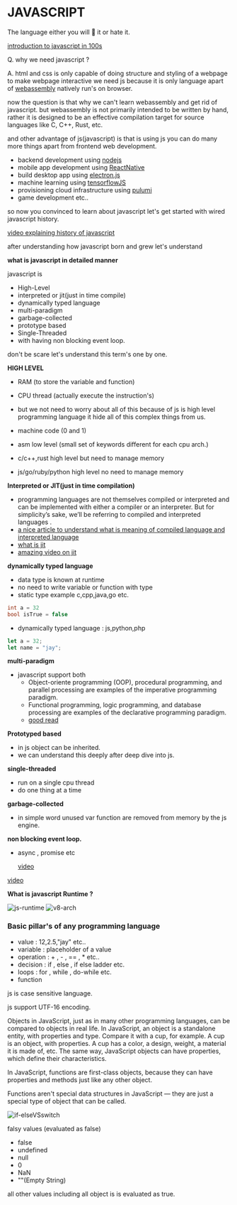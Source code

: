 # JAVASCRIPT

The language either you will 💖 it or hate it.

[introduction to javascript in 100s](https://www.youtube.com/watch?v=DHjqpvDnNGE)

Q. why we need javascript ?

A. html and css is only capable of doing structure and styling of a webpage to make webpage interactive we need js because it is only language apart of [webassembly](https://developer.mozilla.org/en-US/docs/WebAssembly/Concepts#:~:text=WebAssembly%20is%20a%20new%20type,C%2B%2B%2C%20Rust%2C%20etc.) natively run's on browser.

now the question is that why we can't learn webassembly and get rid of javascript. but webassembly is not primarily intended to be written by hand, rather it is designed to be an effective compilation target for source languages like C, C++, Rust, etc.

and other advantage of js(javascript) is that is using js you can do many more things apart from frontend web development.

- backend development using [nodejs](http://nodejs.org/)
- mobile app development using [ReactNative](https://reactnative.dev/)
- build desktop app using [electron.js](https://www.electronjs.org/)
- machine learning using [tensorflowJS](https://www.tensorflow.org/js)
- provisioning cloud infrastructure using [pulumi](https://www.pulumi.com/docs/intro/languages/javascript/)
- game development
  etc..

so now you convinced to learn about javascript let's get started with wired javascript history.

[video explaining history of javascript](https://www.youtube.com/watch?v=Sh6lK57Cuk4)

after understanding how javascript born and grew let's understand

**what is javascript in detailed manner**

javascript is

- High-Level
- interpreted or jit(just in time compile)
- dynamically typed language
- multi-paradigm
- garbage-collected
- prototype based
- Single-Threaded
- with having non blocking event loop.

don't be scare let's understand this term's one by one.

**HIGH LEVEL**

- RAM (to store the variable and function)
- CPU thread (actually execute the instruction's)
- but we not need to worry about all of this because of js is high level programming language it hide all of this complex things from us.

- machine code (0 and 1)
- asm low level (small set of keywords different for each cpu arch.)
- c/c++,rust high level but need to manage memory
- js/go/ruby/python high level no need to manage memory

**Interpreted or JIT(just in time compilation)**

- programming languages are not themselves compiled or interpreted and can be implemented with either a compiler or an interpreter. But for simplicity’s sake, we’ll be referring to compiled and interpreted languages .
- [a nice article to understand what is meaning of compiled language and interpreted language](https://www.educative.io/blog/compiled-vs-interpreted-language)
- [what is jit](https://hacks.mozilla.org/2017/02/a-crash-course-in-just-in-time-jit-compilers/)
- [amazing video on jit](https://www.youtube.com/watch?v=d7KHAVaX_Rs&t=134s)

**dynamically typed language**

- data type is known at runtime
- no need to write variable or function with type
- static type example c,cpp,java,go etc.

```c
int a = 32
bool isTrue = false
```

- dynamically typed language : js,python,php

```js
let a = 32;
let name = "jay";
```

**multi-paradigm**

- javascript support both
  - Object-oriente programming (OOP), procedural programming, and parallel processing are examples of the imperative programming paradigm.
  - Functional programming, logic programming, and database processing are examples of the declarative programming paradigm.
  - [good read](https://javascript.plainenglish.io/what-are-javascript-programming-paradigms-3ef0f576dfdb)

**Prototyped based**

- in js object can be inherited.
- we can understand this deeply after deep dive into js.

**single-threaded**

- run on a single cpu thread
- do one thing at a time

**garbage-collected**

- in simple word unused var function are removed from memory by the js engine.

**non blocking event loop.**

- async , promise etc

  [video](https://www.youtube.com/watch?v=8aGhZQkoFbQ&t=8s)

[video](https://www.youtube.com/watch?v=FSs_JYwnAdI)

**What is javascript Runtime ?**

![js-runtime](./images/javascript-runtime-environment.png)
![v8-arch](./images/v8-engine-arch.webp)

### Basic pillar's of any programming language

- value : 12,2.5,"jay" etc..
- variable : placeholder of a value
- operation : + , - , == , \* etc..
- decision : if , else , if else ladder etc.
- loops : for , while , do-while etc.
- function

js is case sensitive language.

js support UTF-16 encoding.

Objects in JavaScript, just as in many other programming languages, can be compared to objects in real life. In JavaScript, an object is a standalone entity, with properties and type. Compare it with a cup, for example. A cup is an object, with properties. A cup has a color, a design, weight, a material it is made of, etc. The same way, JavaScript objects can have properties, which define their characteristics.

In JavaScript, functions are first-class objects, because they can have properties and methods just like any other object.

Functions aren't special data structures in JavaScript — they are just a special type of object that can be called.

![if-elseVSswitch](images/if-elseVSswitch.png)

falsy values (evaluated as false)

- false
- undefined
- null
- 0
- NaN
- ""(Empty String)

all other values including all object is is evaluated as true.
